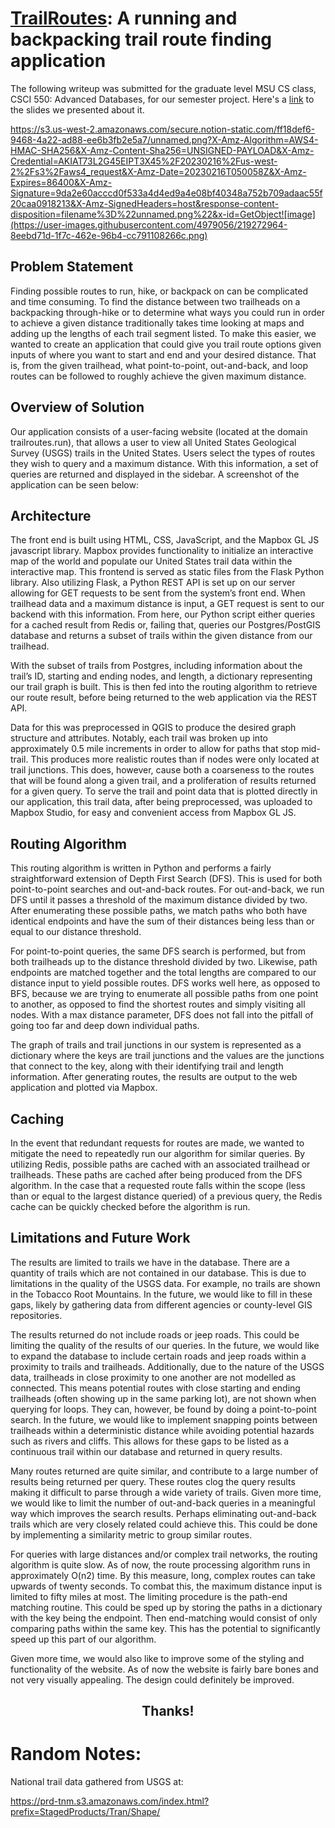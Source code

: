 # [TrailRoutes](http://trailroutes.jerad.co): A running and backpacking trail route finding application

The following writeup was submitted for the graduate level MSU CS class, CSCI 550: Advanced Databases, for our semester project. Here's a [link](https://docs.google.com/presentation/d/1Nafbu3PLJ1HX8OhaLzmBLX5mWZhNjKrHxeWugF80GmE/edit?usp=sharing) to the slides we presented about it.

https://s3.us-west-2.amazonaws.com/secure.notion-static.com/ff18def6-9468-4a22-ad88-ee6b3fb2e5a7/unnamed.png?X-Amz-Algorithm=AWS4-HMAC-SHA256&X-Amz-Content-Sha256=UNSIGNED-PAYLOAD&X-Amz-Credential=AKIAT73L2G45EIPT3X45%2F20230216%2Fus-west-2%2Fs3%2Faws4_request&X-Amz-Date=20230216T050058Z&X-Amz-Expires=86400&X-Amz-Signature=9da2e60acccd0f533a4d4ed9a4e08bf40348a752b709adaac55f20caa0918213&X-Amz-SignedHeaders=host&response-content-disposition=filename%3D%22unnamed.png%22&x-id=GetObject![image](https://user-images.githubusercontent.com/4979056/219272964-8eebd71d-1f7c-462e-96b4-cc791108266c.png)

## Problem Statement

Finding possible routes to run, hike, or backpack on can be complicated and time consuming. To find the distance between two trailheads on a backpacking through-hike or to determine what ways you could run in order to achieve a given distance traditionally takes time looking at maps and adding up the lengths of each trail segment listed. To make this easier, we wanted to create an application that could give you trail route options given inputs of where you want to start and end and your desired distance. That is, from the given trailhead, what point-to-point, out-and-back, and loop routes can be followed to roughly achieve the given maximum distance.

## Overview of Solution
Our application consists of a user-facing website (located at the domain trailroutes.run), that allows a user to view all United States Geological Survey (USGS) trails in the United States. Users select the types of routes they wish to query and a maximum distance. With this information, a set of queries are returned and displayed in the sidebar. A screenshot of the application can be seen below:

## Architecture

The front end is built using HTML, CSS, JavaScript, and the Mapbox GL JS javascript library. Mapbox provides functionality to initialize an interactive map of the world and populate our United States trail data within the interactive map. This frontend is served as static files from the Flask Python library. Also utilizing Flask, a Python REST API is set up on our server allowing for GET requests to be sent from the system’s front end. When trailhead data and a maximum distance is input, a GET request is sent to our backend with this information. From here, our Python script either queries for a cached result from Redis or, failing that, queries our Postgres/PostGIS database and returns a subset of trails within the given distance from our trailhead.

With the subset of trails from Postgres, including information about the trail’s ID, starting and ending nodes, and length, a dictionary representing our trail graph is built. This is then fed into the routing algorithm to retrieve our route result, before being returned to the web application via the REST API.

Data for this was preprocessed in QGIS to produce the desired graph structure and attributes. Notably, each trail was broken up into approximately 0.5 mile increments in order to allow for paths that stop mid-trail. This produces more realistic routes than if nodes were only located at trail junctions. This does, however, cause both a coarseness to the routes that will be found along a given trail, and a proliferation of results returned for a given query. To serve the trail and point data that is plotted directly in our application, this trail data, after being preprocessed, was uploaded to Mapbox Studio, for easy and convenient access from Mapbox GL JS.

## Routing Algorithm

This routing algorithm is written in Python and performs a fairly straightforward extension of Depth First Search (DFS). This is used for both point-to-point searches and out-and-back routes. For out-and-back, we run DFS until it passes a threshold of the maximum distance divided by two. After enumerating these possible paths, we match paths who both have identical endpoints and have the sum of their distances being less than or equal to our distance threshold.

For point-to-point queries, the same DFS search is performed, but from both trailheads up to the distance threshold divided by two. Likewise, path endpoints are matched together and the total lengths are compared to our distance input to yield possible routes. DFS works well here, as opposed to BFS, because we are trying to enumerate all possible paths from one point to another, as opposed to find the shortest routes and simply visiting all nodes. With a max distance parameter, DFS does not fall into the pitfall of going too far and deep down individual paths.

The graph of trails and trail junctions in our system is represented as a dictionary where the keys are trail junctions and the values are the junctions that connect to the key, along with their identifying trail and length information. After generating routes, the results are output to the web application and plotted via Mapbox.

## Caching
In the event that redundant requests for routes are made, we wanted to mitigate the need to repeatedly run our algorithm for similar queries. By utilizing Redis, possible paths are cached with an associated trailhead or trailheads. These paths are cached after being produced from the DFS algorithm. In the case that a requested route falls within the scope (less than or equal to the largest distance queried) of a previous query, the Redis cache can be quickly checked before the algorithm is run.

## Limitations and Future Work
The results are limited to trails we have in the database. There are a quantity of trails which are not contained in our database. This is due to limitations in the quality of the USGS data. For example, no trails are shown in the Tobacco Root Mountains. In the future, we would like to fill in these gaps, likely by gathering data from different agencies or county-level GIS repositories.

The results returned do not include roads or jeep roads. This could be limiting the quality of the results of our queries. In the future, we would like to expand the database to include certain roads and jeep roads within a proximity to trails and trailheads. Additionally, due to the nature of the USGS data, trailheads in close proximity to one another are not modelled as connected. This means potential routes with close starting and ending trailheads (often showing up in the same parking lot), are not shown when querying for loops. They can, however, be found by doing a point-to-point search. In the future, we would like to implement snapping points between trailheads within a deterministic distance while avoiding potential hazards such as rivers and cliffs. This allows for these gaps to be listed as a continuous trail within our database and returned in query results.

Many routes returned are quite similar, and contribute to a large number of results being returned per query. These routes clog the query results making it difficult to parse through a wide variety of trails. Given more time, we would like to limit the number of out-and-back queries in a meaningful way which improves the search results. Perhaps eliminating out-and-back trails which are very closely related could achieve this. This could be done by implementing a similarity metric to group similar routes.

For queries with large distances and/or complex trail networks, the routing algorithm is quite slow. As of now, the route processing algorithm runs in approximately O(n2) time. By this measure, long, complex routes can take upwards of twenty seconds. To combat this, the maximum distance input is limited to fifty miles at most. The limiting procedure is the path-end matching routine. This could be sped up by storing the paths in a dictionary with the key being the endpoint. Then end-matching would consist of only comparing paths within the same key. This has the potential to significantly speed up this part of our algorithm.

Given more time, we would also like to improve some of the styling and functionality of the website. As of now the website is fairly bare bones and not very visually appealing. The design could definitely be improved.

<h2 align="center">Thanks!</h2>


# Random Notes:

National trail data gathered from USGS at: 

https://prd-tnm.s3.amazonaws.com/index.html?prefix=StagedProducts/Tran/Shape/
